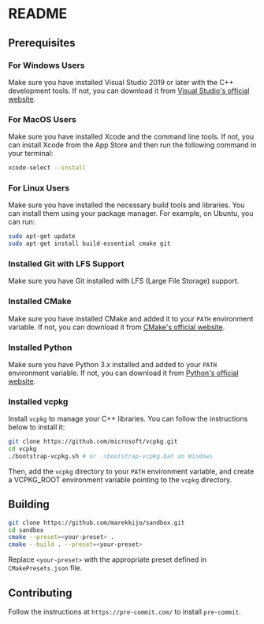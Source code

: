 # README

## Prerequisites

### For Windows Users

Make sure you have installed Visual Studio 2019 or later with the C++ development tools.
If not, you can download it from [Visual Studio's official website](https://visualstudio.microsoft.com/downloads/).

### For MacOS Users

Make sure you have installed Xcode and the command line tools.
If not, you can install Xcode from the App Store and then run the following command in your terminal:

```bash
xcode-select --install
```

### For Linux Users

Make sure you have installed the necessary build tools and libraries. You can install them using your package manager. For example, on Ubuntu, you can run:

```bash
sudo apt-get update
sudo apt-get install build-essential cmake git
```

### Installed Git with LFS Support

Make sure you have Git installed with LFS (Large File Storage) support.

### Installed CMake

Make sure you have installed CMake and added it to your `PATH` environment variable.
If not, you can download it from [CMake's official website](https://cmake.org/download/).

### Installed Python

Make sure you have Python 3.x installed and added to your `PATH` environment variable.
If not, you can download it from [Python's official website](https://www.python.org/downloads/).

### Installed vcpkg

Install `vcpkg` to manage your C++ libraries. You can follow the instructions below to install it:

```bash
git clone https://github.com/microsoft/vcpkg.git
cd vcpkg
./bootstrap-vcpkg.sh # or .\bootstrap-vcpkg.bat on Windows
```

Then, add the `vcpkg` directory to your `PATH` environment variable, and create a VCPKG_ROOT environment variable pointing to the `vcpkg` directory.

## Building

```bash
git clone https://github.com/marekkijo/sandbox.git
cd sandbox
cmake --preset=<your-preset> .
cmake --build . --preset=<your-preset>
```

Replace `<your-preset>` with the appropriate preset defined in `CMakePresets.json` file.

## Contributing

Follow the instructions at `https://pre-commit.com/` to install `pre-commit`.
